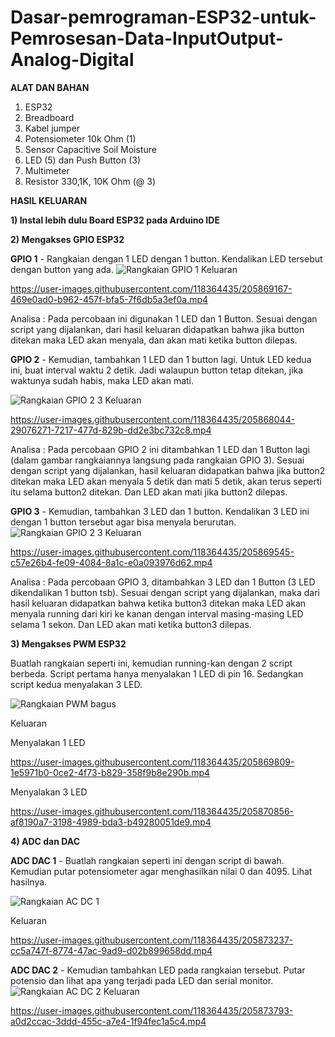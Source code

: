 # Dasar-pemrograman-ESP32-untuk-Pemrosesan-Data-InputOutput-Analog-Digital

**ALAT DAN BAHAN** 
1) ESP32
2) Breadboard
3) Kabel jumper
4) Potensiometer 10k Ohm (1)
5) Sensor Capacitive Soil Moisture
6) LED (5) dan Push Button (3)
7) Multimeter
8) Resistor 330,1K, 10K Ohm (@ 3)


**HASIL KELUARAN**

**1) Instal lebih dulu Board ESP32 pada Arduino IDE**
   
**2) Mengakses GPIO ESP32**
   
   **GPIO 1** - Rangkaian dengan 1 LED dengan 1 button. Kendalikan LED tersebut dengan button yang ada.
   ![Rangkaian GPIO 1](https://user-images.githubusercontent.com/118364435/202907364-93b1d8fe-ef0c-4ca5-b747-8336681c3a26.jpg)
   Keluaran
   

https://user-images.githubusercontent.com/118364435/205869167-469e0ad0-b962-457f-bfa5-7f6db5a3ef0a.mp4


   
   Analisa : Pada percobaan ini digunakan 1 LED dan 1 Button. Sesuai dengan script yang dijalankan, dari hasil keluaran didapatkan bahwa jika button ditekan maka LED akan menyala, dan akan mati ketika button dilepas.  
   
   
   **GPIO 2** - Kemudian, tambahkan 1 LED dan 1 button lagi. Untuk LED kedua ini, buat interval waktu 2 detik. Jadi walaupun button tetap ditekan, jika waktunya sudah habis, maka LED akan mati.
  
  ![Rangkaian GPIO 2 3](https://user-images.githubusercontent.com/118364435/202908039-5bc216f7-e389-4927-ada5-3df82135b967.jpg)
   Keluaran
   

https://user-images.githubusercontent.com/118364435/205868044-29076271-7217-477d-829b-dd2e3bc732c8.mp4



   Analisa : Pada percobaan GPIO 2 ini ditambahkan 1 LED dan 1 Button lagi (dalam gambar rangkaiannya langsung pada rangkaian GPIO 3). Sesuai dengan script yang dijalankan, hasil keluaran didapatkan bahwa jika button2 ditekan maka LED akan menyala 5 detik dan mati 5 detik, akan terus seperti itu selama button2 ditekan. Dan LED akan mati jika button2 dilepas.
   
   
   **GPIO 3** - Kemudian, tambahkan 3 LED dan 1 button. Kendalikan 3 LED ini dengan 1 button tersebut agar bisa menyala berurutan.
   ![Rangkaian GPIO 2 3](https://user-images.githubusercontent.com/118364435/202908300-b8061740-f844-459d-b440-590476ca890d.jpg)
   Keluaran
   

https://user-images.githubusercontent.com/118364435/205869545-c57e26b4-fe09-4084-8a1c-e0a093976d62.mp4



   Analisa : Pada percobaan GPIO 3, ditambahkan 3 LED dan 1 Button (3 LED dikendalikan 1 button tsb). Sesuai dengan script yang dijalankan, maka dari hasil keluaran didapatkan bahwa ketika button3 ditekan maka LED akan menyala running dari kiri ke kanan dengan interval masing-masing LED selama 1 sekon. Dan LED akan mati ketika button3 dilepas.
   
   
**3) Mengakses PWM ESP32**

   Buatlah rangkaian seperti ini, kemudian running-kan dengan 2 script berbeda. Script pertama hanya menyalakan 1 LED di pin 16. Sedangkan script kedua menyalakan 3 LED.
  
  ![Rangkaian PWM bagus](https://user-images.githubusercontent.com/118364435/205859442-56672138-7966-4ecb-8b66-bf2c540bc114.PNG) 
  
  Keluaran
   
   Menyalakan 1 LED
   

https://user-images.githubusercontent.com/118364435/205869809-1e5971b0-0ce2-4f73-b829-358f9b8e290b.mp4


   

   Menyalakan 3 LED
   

https://user-images.githubusercontent.com/118364435/205870856-af8190a7-3198-4989-bda3-b49280051de9.mp4




**4) ADC dan DAC**

   **ADC DAC 1** - Buatlah rangkaian seperti ini dengan script di bawah. Kemudian putar potensiometer agar menghasilkan nilai 0 dan 4095. Lihat hasilnya.
   
   ![Rangkaian AC DC 1](https://user-images.githubusercontent.com/118364435/202908739-bf61a76a-6088-48c5-8784-ae12fc1c5f54.jpg)
   
   Keluaran
   

https://user-images.githubusercontent.com/118364435/205873237-cc5a747f-8774-47ac-9ad9-d02b899658dd.mp4




   **ADC DAC 2** - Kemudian tambahkan LED pada rangkaian tersebut. Putar potensio dan lihat apa yang terjadi pada LED dan serial monitor.
   ![Rangkaian AC DC 2](https://user-images.githubusercontent.com/118364435/202908811-c60a98cb-611e-4486-8671-2c14c4bee06b.jpg)
   Keluaran
   

https://user-images.githubusercontent.com/118364435/205873793-a0d2ccac-3ddd-455c-a7e4-1f94fec1a5c4.mp4

